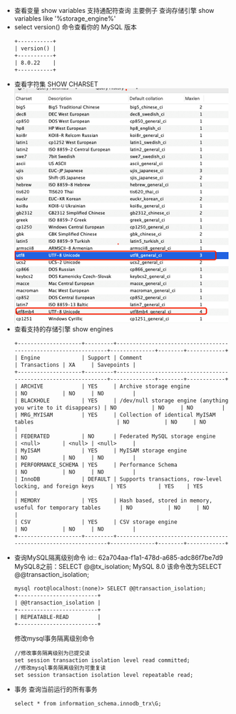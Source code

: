 - 查看变量
  show variables
  支持通配符查询
  主要例子
  查询存储引擎
  show variables like '%storage_engine%'
- select version() 命令查看你的 MySQL 版本
  ```
  +-----------+
  | version() |
  +-----------+
  | 8.0.22    |
  +-----------+
  ```
- 查看字符集
  SHOW CHARSET
  ![SHOW CHARSET.png](../assets/image_1655106043207_0.png)
- 查看支持的存储引擎
  show engines
  ```
  +--------------------+---------+----------------------------------------------------------------+--------------+--------+------------+
  | Engine             | Support | Comment                                                        | Transactions | XA     | Savepoints |
  +--------------------+---------+----------------------------------------------------------------+--------------+--------+------------+
  | ARCHIVE            | YES     | Archive storage engine                                         | NO           | NO     | NO         |
  | BLACKHOLE          | YES     | /dev/null storage engine (anything you write to it disappears) | NO           | NO     | NO         |
  | MRG_MYISAM         | YES     | Collection of identical MyISAM tables                          | NO           | NO     | NO         |
  | FEDERATED          | NO      | Federated MySQL storage engine                                 | <null>       | <null> | <null>     |
  | MyISAM             | YES     | MyISAM storage engine                                          | NO           | NO     | NO         |
  | PERFORMANCE_SCHEMA | YES     | Performance Schema                                             | NO           | NO     | NO         |
  | InnoDB             | DEFAULT | Supports transactions, row-level locking, and foreign keys     | YES          | YES    | YES        |
  | MEMORY             | YES     | Hash based, stored in memory, useful for temporary tables      | NO           | NO     | NO         |
  | CSV                | YES     | CSV storage engine                                             | NO           | NO     | NO         |
  +--------------------+---------+----------------------------------------------------------------+--------------+--------+------------+
  ```
- 查询MySQL隔离级别命令
  id:: 62a704aa-f1a1-478d-a685-adc86f7be7d9
  MySQL8之前：SELECT @@tx_isolation;
  MySQL 8.0 该命令改为SELECT @@transaction_isolation;
  ```shell
  mysql root@localhost:(none)> SELECT @@transaction_isolation;
  +-------------------------+
  | @@transaction_isolation |
  +-------------------------+
  | REPEATABLE-READ         |
  +-------------------------+
  ```
  修改mysql事务隔离级别命令
  ```
  //修改事务隔离级别为已提交读
  set session transaction isolation level read committed;
  //修改mysql事务隔离级别为可重复读
  set session transaction isolation level repeatable read; 
  ```
- 事务
  查询当前运行的所有事务
  ```
  select * from information_schema.innodb_trx\G;
  ```
